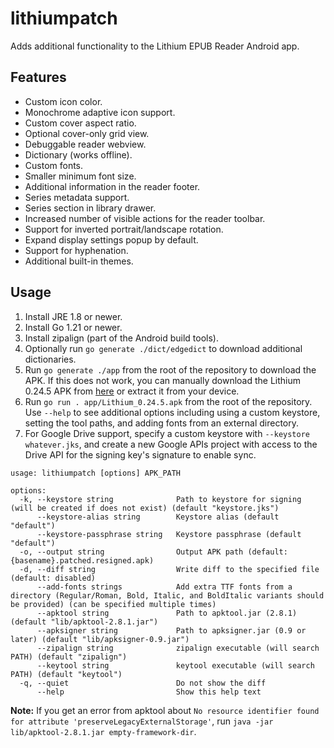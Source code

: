 # lithiumpatch

Adds additional functionality to the Lithium EPUB Reader Android app.

## Features

- Custom icon color.
- Monochrome adaptive icon support.
- Custom cover aspect ratio.
- Optional cover-only grid view.
- Debuggable reader webview.
- Dictionary (works offline).
- Custom fonts.
- Smaller minimum font size.
- Additional information in the reader footer.
- Series metadata support.
- Series section in library drawer.
- Increased number of visible actions for the reader toolbar.
- Support for inverted portrait/landscape rotation.
- Expand display settings popup by default.
- Support for hyphenation.
- Additional built-in themes.

## Usage

1. Install JRE 1.8 or newer.
2. Install Go 1.21 or newer.
3. Install zipalign (part of the Android build tools).
4. Optionally run `go generate ./dict/edgedict` to download additional dictionaries.
5. Run `go generate ./app` from the root of the repository to download the APK. If this does not work, you can manually download the Lithium 0.24.5 APK from [here](https://www.apkmirror.com/apk/faultexception/lithium-epub-reader/lithium-epub-reader-0-24-5-release/lithium-epub-reader-0-24-5-android-apk-download/) or extract it from your device.
6. Run `go run . app/Lithium_0.24.5.apk` from the root of the repository. Use `--help` to see additional options including using a custom keystore, setting the tool paths, and adding fonts from an external directory.
7. For Google Drive support, specify a custom keystore with `--keystore whatever.jks`, and create a new Google APIs project with access to the Drive API for the signing key's signature to enable sync.

```
usage: lithiumpatch [options] APK_PATH

options:
  -k, --keystore string              Path to keystore for signing (will be created if does not exist) (default "keystore.jks")
      --keystore-alias string        Keystore alias (default "default")
      --keystore-passphrase string   Keystore passphrase (default "default")
  -o, --output string                Output APK path (default: {basename}.patched.resigned.apk)
  -d, --diff string                  Write diff to the specified file (default: disabled)
      --add-fonts strings            Add extra TTF fonts from a directory (Regular/Roman, Bold, Italic, and BoldItalic variants should be provided) (can be specified multiple times)
      --apktool string               Path to apktool.jar (2.8.1) (default "lib/apktool-2.8.1.jar")
      --apksigner string             Path to apksigner.jar (0.9 or later) (default "lib/apksigner-0.9.jar")
      --zipalign string              zipalign executable (will search PATH) (default "zipalign")
      --keytool string               keytool executable (will search PATH) (default "keytool")
  -q, --quiet                        Do not show the diff
      --help                         Show this help text
```

**Note:** If you get an error from apktool about `No resource identifier found for attribute 'preserveLegacyExternalStorage'`, run `java -jar lib/apktool-2.8.1.jar empty-framework-dir`.

